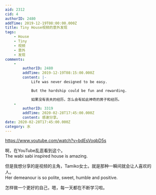 ```yaml
---
aid: 2312
cid: 4
authorID: 2480
addTime: 2019-12-19T08:00:00.000Z
title: Tiny House视频的意外发现
tags:
    - House
    - Tiny
    - 视频
    - 意外
    - 发现
comments:
    -
        authorID: 2480
        addTime: 2019-12-19T08:15:00.000Z
        content: |-
            Life was never designed to be easy.

            But the hardship could be fun and rewarding.

            如果没有丧夫的经历，怎么会有如此神奇的房子和经历。
    -
        authorID: 3319
        addTime: 2020-02-28T17:45:00.000Z
        content: 感谢分享。
date: 2020-02-28T17:45:00.000Z
category: 水
---
```


https://www.youtube.com/watch?v=bdEsVoqbD5s

啊，在YouTube乱逛看到这个。  
The wabi sabi inspired house is amazing.  

但是我想分享的是视频的主角，Tamiko女士。就是那种一瞬间就会让人喜欢的人。  
Her demeanour is so polite, sweet, humble and positive.  

怎样做一个更好的自己，嗯，每一天都在不断学习啦。
